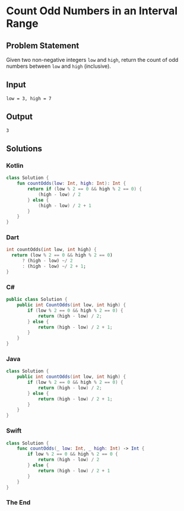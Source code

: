 # Count Odd Numbers in an Interval Range

## Problem Statement

Given two non-negative integers `low` and `high`, return the count of odd numbers between `low` and `high` (inclusive).

## Input

```text
low = 3, high = 7
```

## Output

```text
3
```

## Solutions

### Kotlin

```kotlin
class Solution {
    fun countOdds(low: Int, high: Int): Int {
        return if (low % 2 == 0 && high % 2 == 0) {
            (high - low) / 2
        } else {
            (high - low) / 2 + 1
        }
    }
}
```

### Dart

```dart
int countOdds(int low, int high) {
  return (low % 2 == 0 && high % 2 == 0) 
      ? (high - low) ~/ 2 
      : (high - low) ~/ 2 + 1;
}
```

### C#

```csharp
public class Solution {
    public int CountOdds(int low, int high) {
        if (low % 2 == 0 && high % 2 == 0) {
            return (high - low) / 2;
        } else {
            return (high - low) / 2 + 1;
        }
    }
}
```

### Java

```java
class Solution {
    public int countOdds(int low, int high) {
        if (low % 2 == 0 && high % 2 == 0) {
            return (high - low) / 2;
        } else {
            return (high - low) / 2 + 1;
        }
    }
}
```

### Swift

```swift
class Solution {
    func countOdds(_ low: Int, _ high: Int) -> Int {
        if low % 2 == 0 && high % 2 == 0 {
            return (high - low) / 2
        } else {
            return (high - low) / 2 + 1
        }
    }
}
```

### The End